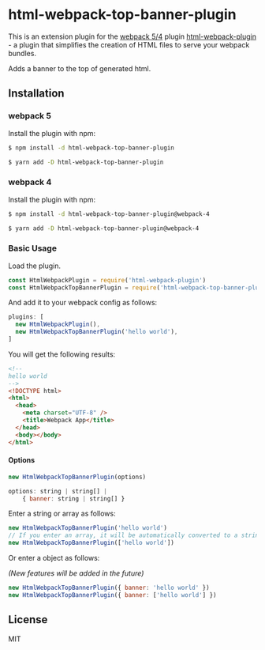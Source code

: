 # html-webpack-top-banner-plugin

This is an extension plugin for the [webpack 5/4](http://webpack.github.io) plugin [html-webpack-plugin](https://github.com/ampedandwired/html-webpack-plugin) - a plugin that simplifies the creation of HTML files to serve your webpack bundles.

Adds a banner to the top of generated html.

## Installation

### webpack 5

Install the plugin with npm:

```bash
$ npm install -d html-webpack-top-banner-plugin
```

```bash
$ yarn add -D html-webpack-top-banner-plugin
```

### webpack 4

Install the plugin with npm:

```bash
$ npm install -d html-webpack-top-banner-plugin@webpack-4
```

```bash
$ yarn add -D html-webpack-top-banner-plugin@webpack-4
```

### Basic Usage

Load the plugin.

```js
const HtmlWebpackPlugin = require('html-webpack-plugin')
const HtmlWebpackTopBannerPlugin = require('html-webpack-top-banner-plugin')
```

And add it to your webpack config as follows:

```js
plugins: [
  new HtmlWebpackPlugin(),
  new HtmlWebpackTopBannerPlugin('hello world'),
]
```

You will get the following results:

```html
<!--
hello world
-->
<!DOCTYPE html>
<html>
  <head>
    <meta charset="UTF-8" />
    <title>Webpack App</title>
  </head>
  <body></body>
</html>
```

#### Options

```js
new HtmlWebpackTopBannerPlugin(options)

options: string | string[] |
    { banner: string | string[] }
```

Enter a string or array as follows:

```js
new HtmlWebpackTopBannerPlugin('hello world')
// If you enter an array, it will be automatically converted to a string separated by '\n'.
new HtmlWebpackTopBannerPlugin(['hello world'])
```

Or enter a object as follows:

_(New features will be added in the future)_

```js
new HtmlWebpackTopBannerPlugin({ banner: 'hello world' })
new HtmlWebpackTopBannerPlugin({ banner: ['hello world'] })
```

## License

MIT
